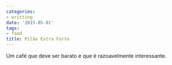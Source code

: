 ```yaml
---
categories:
- writting
date: '2015-05-01'
tags:
- food
title: Pilão Extra Forte
---
```


Um café que deve ser barato e que é razoavelmente interessante.